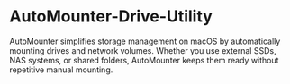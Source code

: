 # AutoMounter-Drive-Utility
AutoMounter simplifies storage management on macOS by automatically mounting drives and network volumes. Whether you use external SSDs, NAS systems, or shared folders, AutoMounter keeps them ready without repetitive manual mounting.
